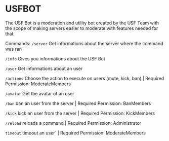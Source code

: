 # USFBOT
The USF Bot is a moderation and utility bot created by the USF Team with the scope of making servers easier to moderate with features needed for that.

Commands:
`/server` Get informations about the server where the command was ran

`/info` Gives you informations about the USF Bot

`/user` Get informations about an user

`/actions` Choose the action to execute on users (mute, kick, ban) | Required Permission: ModerateMembers

`/avatar` Get the avatar of an user

`/ban` ban an user from the server | Required Permission: BanMembers

`/kick` kick an user from the server | Required Permission: KickMembers

`/reload` reloads a command | Required Permission: Administrator

`timeout` timeout an user` | Required Permission: ModerateMembers
